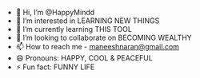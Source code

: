 - 👋 Hi, I’m @HappyMindd
- 👀 I’m interested in LEARNING NEW THINGS
- 🌱 I’m currently learning THIS TOOL
- 💞️ I’m looking to collaborate on BECOMING WEALTHY
- 📫 How to reach me - maneeshnaran@gmail.com
- 😄 Pronouns: HAPPY, COOL & PEACEFUL
- ⚡ Fun fact: FUNNY LIFE

<!---
HappyMindd/HappyMindd is a ✨ special ✨ repository because its `README.md` (this file) appears on your GitHub profile.
You can click the Preview link to take a look at your changes.
--->
